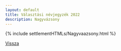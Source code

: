 ```yaml
---
layout: default
title: Választási névjegyzék 2022
description: Nagyvázsony
---
```


{% include settlementHTMLs/Nagyvaazsony.html %}

[Vissza](./)